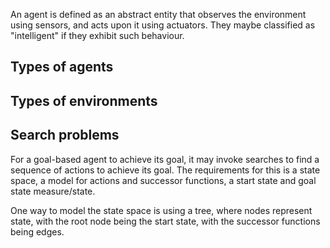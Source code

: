 An agent is defined as an abstract entity that observes the environment using sensors, and acts upon it using actuators. They maybe classified as "intelligent" if they exhibit such behaviour.

## Types of agents

## Types of environments

## Search problems

For a goal-based agent to achieve its goal, it may invoke searches to find a sequence of actions to achieve its goal. The requirements for this is a state space, a model for actions and successor functions, a start state and goal state measure/state.

One way to model the state space is using a tree, where nodes represent state, with the root node being the start state, with the successor functions being edges.